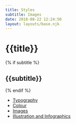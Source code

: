 ```yaml
---
title: Styles
subtitle: Images
date: 2018-08-22 12:24:50
layout: layouts/base.njk
---
```


<h1>{{title}}</h1>
{% if subtitle %} <h2>{{subtitle}}</h2>{% endif %}

<ul class="vf-list vf-list--inline">
  <li class="vf-list__item"><a href="/styles/typography/" class="vf-list__link">Typography</a></li>
  <li class="vf-list__item"><a href="/styles/colour/" class="vf-list__link">Colour</a></li>
  <li class="vf-list__item"><a href="/styles/images/" class="vf-list__link">Images</a></li>
  <li class="vf-list__item"><a href="/styles/illustration-and-infographics/" class="vf-list__link">Illustration and Infographics</a></li>
</ul>
